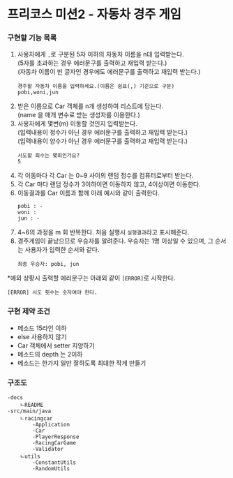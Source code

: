 # 프리코스 미션2 - 자동차 경주 게임

### 구현할 기능 목록

1. 사용자에게 `,`로 구분된 5자 이하의 자동차 이름을 n대 입력받는다.   
    (5자를 초과하는 경우 에러문구를 출력하고 재입력 받는다.)    
    (자동차 이름이 빈 글자인 경우에도 에러문구를 출력하고 재입력 받는다.)
    ```
    경주할 자동차 이름을 입력하세요.(이름은 쉼표(,) 기준으로 구분)
    pobi,woni,jun
    ```
2. 받은 이름으로 Car 객체를 n개 생성하여 리스트에 담는다.   
    (name 을 매개 변수로 받는 생성자를 이용한다.)
3. 사용자에게 몇번(m) 이동할 것인지 입력받는다.      
    (입력내용이 정수가 아닌 경우 에러문구를 출력하고 재입력 받는다.)    
    (입력내용이 양수가 아닌 경우 에러문구를 출력하고 재입력 받는다.)    
    ```
    시도할 회수는 몇회인가요?
    5
    ```
4. 각 이동마다 각 Car 는 0~9 사이의 랜덤 정수를 컴퓨터로부터 받는다.
5. 각 Car 마다 랜덤 정수가 3이하이면 이동하지 않고, 4이상이면 이동한다.
6. 이동결과를 Car 이름과 함께 아래 예시와 같이 출력한다.
    ``` 
    pobi : -
    woni : 
    jun : -
    ```
7. 4~6의 과정을 m 회 반복한다. 처음 실행시 `실행결과`라고 표시해준다.
8. 경주게임이 끝났으므로 우승자를 알려준다. 우승자는 1명 이상일 수 있으며, 그 순서는 사용자가 입력한 순서와 같다.
    ```
   최종 우승자: pobi, jun
   ```

 
*예외 상황시 출력할 에러문구는 아래외 같이 `[ERROR]`로 시작한다.
```
[ERROR] 시도 횟수는 숫자여야 한다.
```    

### 구현 제약 조건

- 메소드 15라인 이하
- else 사용하지 않기
- Car 객체에서 setter 지양하기
- 메소드의 depth 는 2이하
- 메소드는 한가지 일만 잘하도록 최대한 작게 만들기

### 구조도

```
-docs
    ㄴREADME
-src/main/java
    ㄴracingcar
        -Application
        -Car
        -PlayerResponse
        -RacingCarGame
        -Validator
    ㄴutils
        -ConstantUtils
        -RandomUtils
```